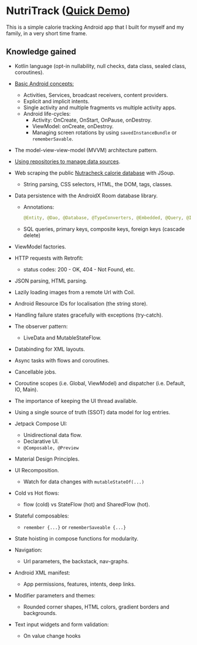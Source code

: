 # NutriTrack ([Quick Demo](https://youtu.be/BHLMPYgMhw8))

This is a simple calorie tracking Android app that I built for myself and my family, in a very short time frame.

## Knowledge gained

- Kotlin language (opt-in nullability, null checks, data class, sealed class, coroutines).
    
- [Basic Android concepts:](https://wideskills.com/android/overview-android/principal-ingredients-android)
    
    - Activities, Services, broadcast receivers, content providers.
    - Explicit and implicit intents.
    - Single activity and multiple fragments vs multiple activity apps.
    - Android life-cycles:
        - Activity: OnCreate, OnStart, OnPause, onDestroy.
        - ViewModel: onCreate, onDestroy.
        - Managing screen rotations by using `savedInstanceBundle` or `rememberSavable`.
- The model-view-view-model (MVVM) architecture pattern.
    
- [Using repositories to manage data sources](https://miro.medium.com/max/1400/1*-yY0l4XD3kLcZz0rO1sfRA.png).
    
- Web scraping the public [Nutracheck calorie database](https://www.nutracheck.co.uk/CaloriesIn/) with JSoup.
    
    - String parsing, CSS selectors, HTML, the DOM, tags, classes.
- Data persistence with the AndroidX Room database library.
    
    - Annotations:
        
        ```kotlin
        @Entity, @Dao, @Database, @TypeConverters, @Embedded, @Query, @Insert, @Delete
        ```
        
    - SQL queries, primary keys, composite keys, foreign keys (cascade delete)
        
- ViewModel factories.
    
- HTTP requests with Retrofit:
    
    - status codes: 200 - OK, 404 - Not Found, etc.
- JSON parsing, HTML parsing.
    
- Lazily loading images from a remote Url with Coil.
    
- Android Resource IDs for localisation (the string store).
    
- Handling failure states gracefully with exceptions (try-catch).
    
- The observer pattern:
    
    - LiveData and MutableStateFlow.
- Databinding for XML layouts.
    
- Async tasks with flows and coroutines.
    
- Cancellable jobs.
    
- Coroutine scopes (i.e. Global, ViewModel) and dispatcher (i.e. Default, IO, Main).
    
- The importance of keeping the UI thread available.
    
- Using a single source of truth (SSOT) data model for log entries.
    
- Jetpack Compose UI:
    
    - Unidirectional data flow.
    - Declarative UI.
    - `@Composable, @Preview`
- Material Design Principles.
    
- UI Recomposition.
    
    - Watch for data changes with `mutableStateOf(...)`
- Cold vs Hot flows:
    
    - flow (cold) vs StateFlow (hot) and SharedFlow (hot).
- Stateful composables:
    
    - `remember {...}` or `rememberSaveable {...}`
- State hoisting in compose functions for modularity.
    
- Navigation:
    
    - Url parameters, the backstack, nav-graphs.
- Android XML manifest:
    
    - App permissions, features, intents, deep links.
- Modifier parameters and themes:
    
    - Rounded corner shapes, HTML colors, gradient borders and backgrounds.
- Text input widgets and form validation:
    
    - On value change hooks
